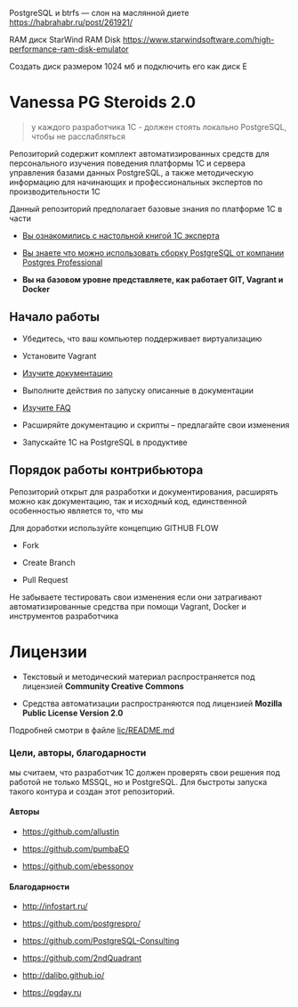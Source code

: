 
PostgreSQL и btrfs — слон на маслянной диете
https://habrahabr.ru/post/261921/

RAM диск 
StarWind RAM Disk https://www.starwindsoftware.com/high-performance-ram-disk-emulator

Создать диск размером 1024 мб и подключить его как диск E


Vanessa PG Steroids 2.0
=======================

>   у каждого разработчика 1С - должен стоять локально PostgreSQL, чтобы не
>   расслабляться

Репозиторий содержит комплект автоматизированных средств для персонального
изучения поведения платформы 1С и сервера управления базами данных PostgreSQL, а
также методическую информацию для начинающих и профессиональных экспертов по
производительности 1С

Данный репозиторий предполагает базовые знания по платформе 1С в части

-   [Вы ознакомились с настольной книгой 1С
    эксперта](http://v8.1c.ru/metod/books/book.jsp?id=452)

-   [Вы знаете что можно использовать сборку PostgreSQL от компании Postgres
    Professional](https://postgrespro.ru/products/1c)

-   **Вы на базовом уровне представляете, как работает GIT, Vagrant и Docker**

Начало работы
-------------

-   Убедитесь, что ваш компьютер поддерживает виртуализацию

-   Установите Vagrant

-   [Изучите документацию](docs/README.md)

-   Выполните действия по запуску описанные в документации

-   [Изучите FAQ](docs/FAQ.md)

-   Расширяйте документацию и скрипты – предлагайте свои изменения

-   Запускайте 1С на PostgreSQL в продуктиве

Порядок работы контрибьютора
----------------------------

Репозиторий открыт для разработки и документирования, расширять можно как
документацию, так и исходный код, единственной особенностью является то, что мы

Для доработки используйте концепцию GITHUB FLOW

-   Fork

-   Create Branch

-   Pull Request

Не забываете тестировать свои изменения если они затрагивают автоматизированные
средства при помощи Vagrant, Docker и инструментов разработчика

Лицензии
========

-   Текстовый и методический материал распространяется под лицензией **Community
    Creative Commons**

-   Средства автоматизации распространяются под лицензией **Mozilla Public
    License Version 2.0**

Подробней смотри в файле [lic/README.md](lic/README.md)

### Цели, авторы, благодарности

мы считаем, что разработчик 1С должен проверять свои решения под работой не
только MSSQL, но и PostgreSQL. Для быстроты запуска такого контура и создан этот
репозиторий.

#### Авторы

-   <https://github.com/allustin>

-   <https://github.com/pumbaEO>

-   <https://github.com/ebessonov>

#### Благодарности

-   <http://infostart.ru/>

-   <https://github.com/postgrespro/>

-   <https://github.com/PostgreSQL-Consulting>

-   <https://github.com/2ndQuadrant>

-   <http://dalibo.github.io/>

-   <https://pgday.ru>
